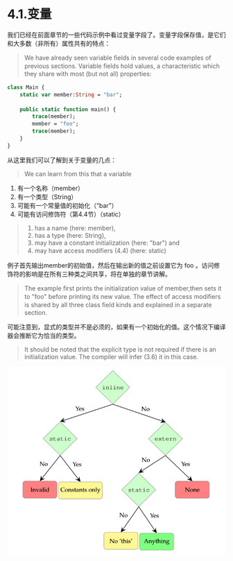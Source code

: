 # 4.1.变量

我们已经在前面章节的一些代码示例中看过变量字段了。变量字段保存值，是它们和大多数（非所有）属性共有的特点：

> We have already seen variable ﬁelds in several code examples of previous sections. Variable ﬁelds hold values, a characteristic which they share with most (but not all) properties:

```haxe
class Main {
    static var member:String = "bar";
    
    public static function main() { 
        trace(member);
        member = "foo";
        trace(member);
    }
}
```

从这里我们可以了解到关于变量的几点：

> We can learn from this that a variable

1. 有一个名称（member）
2. 有一个类型（String）
3. 可能有一个常量值的初始化（“bar”）
4. 可能有访问修饰符（第4.4节）（static）

> 1. has a name (here: member),
> 2. has a type (here: String),
> 3. may have a constant initialization (here: "bar") and
> 4. may have access modiﬁers (4.4) (here: static)

例子首先输出member的初始值，然后在输出新的值之前设置它为 foo 。访问修饰符的影响是在所有三种类之间共享，将在单独的章节讲解。

> The example ﬁrst prints the initialization value of member,then sets it to "foo" before printing its new value. The effect of access modiﬁers is shared by all three class ﬁeld kinds and explained in a separate section.

可能注意到，显式的类型并不是必须的，如果有一个初始化的值。这个情况下编译器会推断它为恰当的类型。

> It should be noted that the explicit type is not required if there is an initialization value. The compiler will infer (3.6) it in this case.

![4.1](../images/4.1.png)


